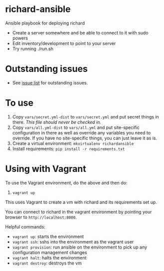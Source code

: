 richard-ansible
===============

Ansible playbook for deploying richard

* Create a server somewhere and be able to connect to it with sudo powers
* Edit inventory/development to point to your server
* Try running ./run.sh


Outstanding issues
==================

* See [issue list](https://github.com/pyvideo/richard-ansible/issues) for
  outstanding issues.


To use
======

1. Copy `vars/secret.yml-dist` to `vars/secret.yml` and put secret things
   in there. *This file should never be checked in.*
2. Copy `vars/all.yml-dist` to `vars/all.yml` and put site-specific
   configuration in there as well as override any variables you need
   to override. If you have no site-specific things, you can just
   leave it as is.
3. Create a virtual environment: `mkvirtualenv richardansible`
4. Install requirements: `pip install -r requirements.txt`


Using with Vagrant
==================

To use the Vagrant environment, do the above and then do:

1. `vagrant up`

This uses Vagrant to create a vm with richard and its requirements set up.

You can connect to richard in the vagrant environment by pointing your
browser to `http://localhost:8000`.

Helpful commands:

* `vagrant up`: starts the environment
* `vagrant ssh`: sshs into the environment as the vagrant user
* `vagrant provision`: run ansible on the environment to pick up any
  configuration management changes
* `vagrant halt`: halts the environment
* `vagrant destroy`: destroys the vm
